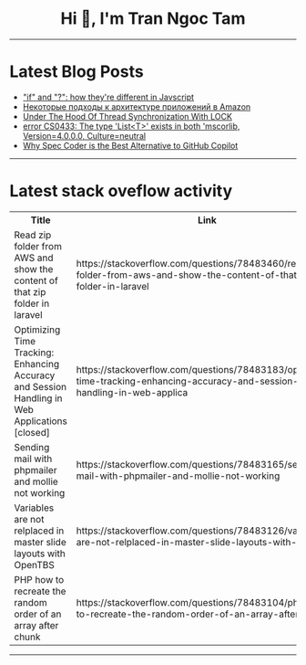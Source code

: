 <h1 align="center">Hi 👋, I'm Tran Ngoc Tam</h1>

---

# Latest Blog Posts 
<!-- BLOG-POST-LIST:START -->
- [&quot;if&quot; and &quot;?&quot;: how they&#39;re different in Javscript](https://dev.to/const_variable/if-and-how-theyre-different-in-javscript-411e)
- [Некоторые подходы к архитектуре приложений в Amazon](https://dev.to/faangmaster/niekotoryie-podkhody-k-arkhitiekturie-prilozhienii-v-amazon-1720)
- [Under The Hood Of Thread Synchronization With LOCK](https://dev.to/rasulhsn/under-the-hood-of-thread-synchronization-with-lock-3h50)
- [error CS0433: The type &#39;List&lt;T&gt;&#39; exists in both &#39;mscorlib, Version=4.0.0.0, Culture=neutral](https://dev.to/happylifesdev/error-cs0433-the-type-list-exists-in-both-mscorlib-version4000-cultureneutral-3pck)
- [Why Spec Coder is the Best Alternative to GitHub Copilot](https://dev.to/ellis22/why-spec-coder-is-the-superior-alternative-to-github-copilot-42f2)
<!-- BLOG-POST-LIST:END -->

---

# Latest stack oveflow activity
<table>
  <tr><th>Title</th><th>Link</th></tr>
  <!-- STACKOVERFLOW:START --><tr><td>Read zip folder from AWS and show the content of that zip folder in laravel</td><td>https://stackoverflow.com/questions/78483460/read-zip-folder-from-aws-and-show-the-content-of-that-zip-folder-in-laravel</td></tr><tr><td>Optimizing Time Tracking: Enhancing Accuracy and Session Handling in Web Applications [closed]</td><td>https://stackoverflow.com/questions/78483183/optimizing-time-tracking-enhancing-accuracy-and-session-handling-in-web-applica</td></tr><tr><td>Sending mail with phpmailer and mollie not working</td><td>https://stackoverflow.com/questions/78483165/sending-mail-with-phpmailer-and-mollie-not-working</td></tr><tr><td>Variables are not relplaced in master slide layouts with OpenTBS</td><td>https://stackoverflow.com/questions/78483126/variables-are-not-relplaced-in-master-slide-layouts-with-opentbs</td></tr><tr><td>PHP how to recreate the random order of an array after chunk</td><td>https://stackoverflow.com/questions/78483104/php-how-to-recreate-the-random-order-of-an-array-after-chunk</td></tr><!-- STACKOVERFLOW:END -->
</table>

---


